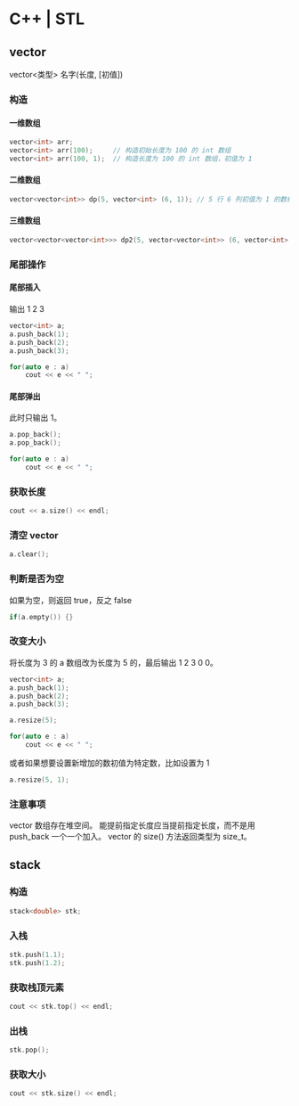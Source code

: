 # C++ | STL
## vector
vector<类型> 名字(长度, \[初值])
### 构造
#### 一维数组
```cpp
vector<int> arr;
vector<int> arr(100);     // 构造初始长度为 100 的 int 数组
vector<int> arr(100, 1);  // 构造长度为 100 的 int 数组，初值为 1
```
#### 二维数组
```cpp
vector<vector<int>> dp(5, vector<int> (6, 1)); // 5 行 6 列初值为 1 的数组
```
#### 三维数组
```cpp
vector<vector<vector<int>>> dp2(5, vector<vector<int>> (6, vector<int> (4))); // 相当于 dp[5][6][4]
```
### 尾部操作
#### 尾部插入
输出 1 2 3 
```cpp
vector<int> a;
a.push_back(1);
a.push_back(2);
a.push_back(3);

for(auto e : a)
	cout << e << " ";
```
#### 尾部弹出
此时只输出 1。
```cpp
a.pop_back();
a.pop_back();

for(auto e : a)
	cout << e << " ";
```
### 获取长度
```cpp
cout << a.size() << endl;
```
### 清空 vector
```cpp
a.clear();
```
### 判断是否为空
如果为空，则返回 true，反之 false
```cpp
if(a.empty()) {}
```
### 改变大小
将长度为 3 的 a 数组改为长度为 5 的，最后输出 1 2 3 0 0。
```cpp
vector<int> a;
a.push_back(1);
a.push_back(2);
a.push_back(3);

a.resize(5);

for(auto e : a) 
	cout << e << " ";
```
或者如果想要设置新增加的数初值为特定数，比如设置为 1
```cpp
a.resize(5, 1);
```
### 注意事项
vector 数组存在堆空间。
能提前指定长度应当提前指定长度，而不是用 push_back 一个一个加入。
vector 的 size() 方法返回类型为 size_t。
## stack
### 构造
```cpp
stack<double> stk;
```
### 入栈
```cpp
stk.push(1.1);
stk.push(1.2);
```
### 获取栈顶元素
```cpp
cout << stk.top() << endl;
```
### 出栈
```cpp
stk.pop();
```
### 获取大小
```cpp
cout << stk.size() << endl;
```
